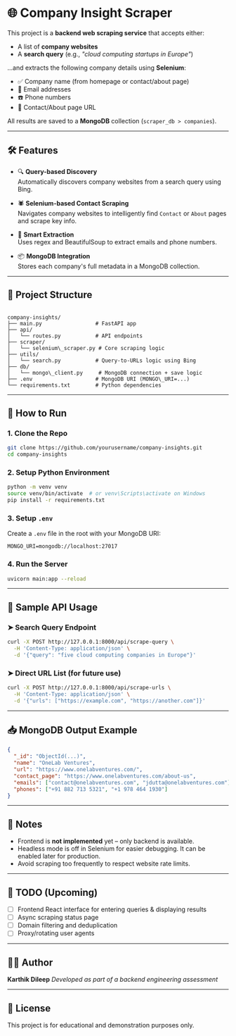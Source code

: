 # 🌐 Company Insight Scraper

This project is a **backend web scraping service** that accepts either:

- A list of **company websites**  
- A **search query** (e.g., _"cloud computing startups in Europe"_)

...and extracts the following company details using **Selenium**:

- ✅ Company name (from homepage or contact/about page)
- 📧 Email addresses
- ☎️ Phone numbers
- 🔗 Contact/About page URL

All results are saved to a **MongoDB** collection (`scraper_db > companies`).

---

## 🛠 Features

- 🔍 **Query-based Discovery**  
  Automatically discovers company websites from a search query using Bing.

- 🕷️ **Selenium-based Contact Scraping**  
  Navigates company websites to intelligently find `Contact` or `About` pages and scrape key info.

- 🧠 **Smart Extraction**  
  Uses regex and BeautifulSoup to extract emails and phone numbers.

- 📦 **MongoDB Integration**  
  Stores each company's full metadata in a MongoDB collection.

---

## 📁 Project Structure

```

company-insights/
├── main.py                 # FastAPI app
├── api/
│   └── routes.py           # API endpoints
├── scraper/
│   └── selenium\_scraper.py # Core scraping logic
├── utils/
│   └── search.py           # Query-to-URLs logic using Bing
├── db/
│   └── mongo\_client.py     # MongoDB connection + save logic
├── .env                    # MongoDB URI (MONGO\_URI=...)
└── requirements.txt        # Python dependencies

````

---

## 🚀 How to Run

### 1. Clone the Repo

```bash
git clone https://github.com/yourusername/company-insights.git
cd company-insights
````

### 2. Setup Python Environment

```bash
python -m venv venv
source venv/bin/activate  # or venv\Scripts\activate on Windows
pip install -r requirements.txt
```

### 3. Setup `.env`

Create a `.env` file in the root with your MongoDB URI:

```
MONGO_URI=mongodb://localhost:27017
```

### 4. Run the Server

```bash
uvicorn main:app --reload
```

---

## 🧪 Sample API Usage

### ➤ Search Query Endpoint

```bash
curl -X POST http://127.0.0.1:8000/api/scrape-query \
  -H 'Content-Type: application/json' \
  -d '{"query": "five cloud computing companies in Europe"}'
```

### ➤ Direct URL List (for future use)

```bash
curl -X POST http://127.0.0.1:8000/api/scrape-urls \
  -H 'Content-Type: application/json' \
  -d '{"urls": ["https://example.com", "https://another.com"]}'
```

---

## 📥 MongoDB Output Example

```json
{
  "_id": "ObjectId(...)",
  "name": "OneLab Ventures",
  "url": "https://www.onelabventures.com/",
  "contact_page": "https://www.onelabventures.com/about-us",
  "emails": ["contact@onelabventures.com", "jdutta@onelabventures.com"],
  "phones": ["+91 882 713 5321", "+1 978 464 1930"]
}
```

---

## 🧾 Notes

* Frontend is **not implemented** yet – only backend is available.
* Headless mode is off in Selenium for easier debugging. It can be enabled later for production.
* Avoid scraping too frequently to respect website rate limits.

---

## 📌 TODO (Upcoming)

* [ ] Frontend React interface for entering queries & displaying results
* [ ] Async scraping status page
* [ ] Domain filtering and deduplication
* [ ] Proxy/rotating user agents

---

## 👨‍💻 Author

**Karthik Dileep**
*Developed as part of a backend engineering assessment*

---

## 📄 License

This project is for educational and demonstration purposes only.

```
